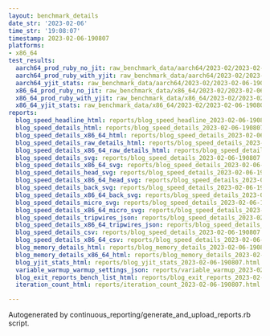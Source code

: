 ```yaml
---
layout: benchmark_details
date_str: '2023-02-06'
time_str: '19:08:07'
timestamp: 2023-02-06-190807
platforms:
- x86_64
test_results:
  aarch64_prod_ruby_no_jit: raw_benchmark_data/aarch64/2023-02/2023-02-06-190807_basic_benchmark_aarch64_prod_ruby_no_jit.json
  aarch64_prod_ruby_with_yjit: raw_benchmark_data/aarch64/2023-02/2023-02-06-190807_basic_benchmark_aarch64_prod_ruby_with_yjit.json
  aarch64_yjit_stats: raw_benchmark_data/aarch64/2023-02/2023-02-06-190807_basic_benchmark_aarch64_yjit_stats.json
  x86_64_prod_ruby_no_jit: raw_benchmark_data/x86_64/2023-02/2023-02-06-190807_basic_benchmark_x86_64_prod_ruby_no_jit.json
  x86_64_prod_ruby_with_yjit: raw_benchmark_data/x86_64/2023-02/2023-02-06-190807_basic_benchmark_x86_64_prod_ruby_with_yjit.json
  x86_64_yjit_stats: raw_benchmark_data/x86_64/2023-02/2023-02-06-190807_basic_benchmark_x86_64_yjit_stats.json
reports:
  blog_speed_headline_html: reports/blog_speed_headline_2023-02-06-190807.html
  blog_speed_details_html: reports/blog_speed_details_2023-02-06-190807.html
  blog_speed_details_x86_64_html: reports/blog_speed_details_2023-02-06-190807.x86_64.html
  blog_speed_details_raw_details_html: reports/blog_speed_details_2023-02-06-190807.raw_details.html
  blog_speed_details_x86_64_raw_details_html: reports/blog_speed_details_2023-02-06-190807.x86_64.raw_details.html
  blog_speed_details_svg: reports/blog_speed_details_2023-02-06-190807.svg
  blog_speed_details_x86_64_svg: reports/blog_speed_details_2023-02-06-190807.x86_64.svg
  blog_speed_details_head_svg: reports/blog_speed_details_2023-02-06-190807.head.svg
  blog_speed_details_x86_64_head_svg: reports/blog_speed_details_2023-02-06-190807.x86_64.head.svg
  blog_speed_details_back_svg: reports/blog_speed_details_2023-02-06-190807.back.svg
  blog_speed_details_x86_64_back_svg: reports/blog_speed_details_2023-02-06-190807.x86_64.back.svg
  blog_speed_details_micro_svg: reports/blog_speed_details_2023-02-06-190807.micro.svg
  blog_speed_details_x86_64_micro_svg: reports/blog_speed_details_2023-02-06-190807.x86_64.micro.svg
  blog_speed_details_tripwires_json: reports/blog_speed_details_2023-02-06-190807.tripwires.json
  blog_speed_details_x86_64_tripwires_json: reports/blog_speed_details_2023-02-06-190807.x86_64.tripwires.json
  blog_speed_details_csv: reports/blog_speed_details_2023-02-06-190807.csv
  blog_speed_details_x86_64_csv: reports/blog_speed_details_2023-02-06-190807.x86_64.csv
  blog_memory_details_html: reports/blog_memory_details_2023-02-06-190807.html
  blog_memory_details_x86_64_html: reports/blog_memory_details_2023-02-06-190807.x86_64.html
  blog_yjit_stats_html: reports/blog_yjit_stats_2023-02-06-190807.html
  variable_warmup_warmup_settings_json: reports/variable_warmup_2023-02-06-190807.warmup_settings.json
  blog_exit_reports_bench_list_html: reports/blog_exit_reports_2023-02-06-190807.bench_list.html
  iteration_count_html: reports/iteration_count_2023-02-06-190807.html

---
```

Autogenerated by continuous_reporting/generate_and_upload_reports.rb script.
